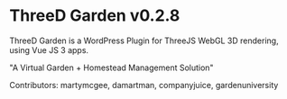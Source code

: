 # ThreeD Garden v0.2.8

ThreeD Garden is a WordPress Plugin for ThreeJS WebGL 3D rendering, using Vue JS 3 apps.

"A Virtual Garden + Homestead Management Solution"

Contributors: martymcgee, damartman, companyjuice, gardenuniversity
